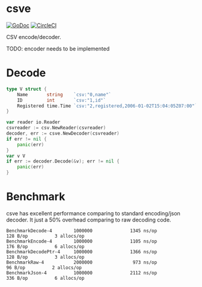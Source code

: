 # csve

[![GoDoc](https://godoc.org/github.com/yuichi1004/csve?status.svg)](https://godoc.org/github.com/yuichi1004/csve)
[![CircleCI](https://circleci.com/gh/yuichi1004/csve.svg?style=svg)](https://circleci.com/gh/yuichi1004/csve)

CSV encode/decoder.

TODO: encoder needs to be implemented

# Decode

```go
type V struct {
    Name       string    `csv:"0,name"`
    ID         int       `csv:"1,id"`
    Registered time.Time `csv:"2,registered,2006-01-02T15:04:05Z07:00"`
}

var reader io.Reader
csvreader := csv.NewReader(csvreader)
decoder, err := csve.NewDecoder(csvreader)
if err != nil {
    panic(err)
}
var v V
if err := decoder.Decode(&v); err != nil {
    panic(err)
}
```

# Benchmark

csve has excellent performance comparing to standard encoding/json decoder.
It just a 50% overhead comparing to raw decoding code.

```
BenchmarkDecode-4        1000000              1345 ns/op             128 B/op          3 allocs/op
BenchmarkEncode-4        1000000              1105 ns/op             176 B/op          6 allocs/op
BenchmarkDecodePtr-4     1000000              1366 ns/op             128 B/op          3 allocs/op
BenchmarkRaw-4           2000000               973 ns/op              96 B/op          2 allocs/op
BenchmarkJson-4          1000000              2112 ns/op             336 B/op          6 allocs/op
```
